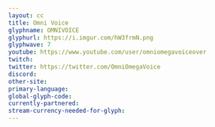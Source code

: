 ```yaml
---
layout: cc
title: Omni Voice
glyphname: OMNIVOICE
glyphurl: https://i.imgur.com/hW3frmN.png
glyphwave: 7
youtube: https://www.youtube.com/user/omniomegavoiceover
twitch: 
twitter: https://twitter.com/OmniOmegaVoice
discord: 
other-site: 
primary-language: 
global-glyph-code: 
currently-partnered: 
stream-currency-needed-for-glyph: 
---
```


